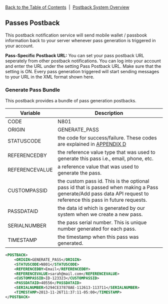 <a href="/1.3/README.md">Back to the Table of Contents</a>&nbsp;&nbsp;|&nbsp;&nbsp;<a href="/1.3/CONTENTS/POSTBACKS/POSTBACK_SYSTEM_OVERVIEW.md">Postback System Overview</a>
<h2>Passes Postback</h2>

This postback notification service will send mobile wallet / passbook information back to your server whenever pass generation is triggered in your account.

<strong>Pass-Specific Postback URL:</strong>
You can set your pass postback URL seperately from other postback notifications. You can log into your account and enter the URL under the setting Pass Postback URL. Make sure that the setting is ON. Every pass generation triggered will start sending messages to your URL in the XML format shown here.

<h3>Generate Pass Bundle</h3>

This postback provides a bundle of pass generation postbacks.


| Variable | Description |
| -------- | ----------- |
| CODE | N801 |
| ORIGIN | GENERATE_PASS |
| STATUSCODE |  the code for success/failure. These codes are explained in <a href="/1.3/CONTENTS/APPENDIX/APPENDIX_D.md">APPENDIX D</a> |
| REFERENCEDBY |   the reference value type that was used to generate this pass i.e., email, phone, etc. |
| REFERENCEVALUE | a reference value that was used to generate the pass. |
| CUSTOMPASSID | the custom pass id. This is the optional pass id that is passed when making a Pass generate/Add pass data API request to reference this pass in future requests. |
| PASSDATAID |  the data id which is generated by our system when we create a new pass. |
| SERIALNUMBER | the pass serial number. This is unique number generated for each pass. |
| TIMESTAMP | the timestamp when this pass was generated. |

```xml
<POSTBACK>
    <ORIGIN>GENERATE_PASS</ORIGIN>
    <STATUSCODE>N801</STATUSCODE>
    <REFERENCEDBY>Email</REFERENCEDBY>
    <REFERENCEVALUE>sarah@mail.com</REFERENCEVALUE>
    <CUSTOMPASSID>ID-123323</CUSTOMPASSID>
    <PASSDATAID>40556</PASSDATAID>
    <SERIALNUMBER>5294CE37878AE-112613-113711</SERIALNUMBER>
    <TIMESTAMP>2013-11-26T11:37:11-05:00</TIMESTAMP>
</POSTBACK>
```
